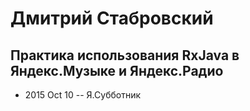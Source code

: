 # Дмитрий Стабровский

## Практика использования RxJava в Яндекс.Музыке и Яндекс.Радио
- 2015 Oct 10 -- Я.Субботник    

